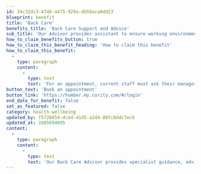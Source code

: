 ```yaml
---
id: 34c32dc3-4740-4475-929a-db56aca0dd23
blueprint: benefit
title: 'Back Care'
benefits_title: 'Back Care Support and Advice'
sub_title: 'Our Advisor provides assistant to ensure working environment that meets your needs.'
how_to_claim_benefits_button: true
how_to_claim_this_benefit_heading: 'How to claim this benefit'
how_to_claim_this_benefit:
  -
    type: paragraph
    content:
      -
        type: text
        text: 'For an appointment, current staff must ask their manager to complete a referral via MyCority.'
button_text: 'Book an appointment'
button_link: 'https://humber.my.cority.com/#/login'
end_date_for_benefit: false
set_as_featured: false
category: health-wellbeing
updated_by: f5726654-dced-41d5-a2d4-80fc8ddc7ecb
updated_at: 1685694695
content:
  -
    type: paragraph
    content:
      -
        type: text
        text: 'Our Back Care Advisor provides specialist guidance, advice and assistant to ensure you have a workstation and working environment that meets your needs, including advice on appropriate ergonomic equipment identified through risk assessment.'
---
```

